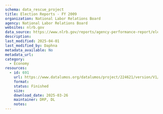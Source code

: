 ```yaml
---
schema: data_rescue_project 
title: Election Reports - FY 2009
organization: National Labor Relations Board
agency: National Labor Relations Board
websites: nlrb.gov
data_source: https://www.nlrb.gov/reports/agency-performance-report/election-reports/election-reports-fy-2009
description: 
last_modified: 2025-04-01
last_modified_by: Daphna
metadata_available: No
metadata_url: 
category:
  - Economy
resources:
  - id: 691
    url: https://www.datalumos.org/datalumos/project/224621/version/V1/view
    format: 
    status: Finished
    size: 
    download_date: 2025-03-26
    maintainer: DRP, DL
    notes: 
---
```

